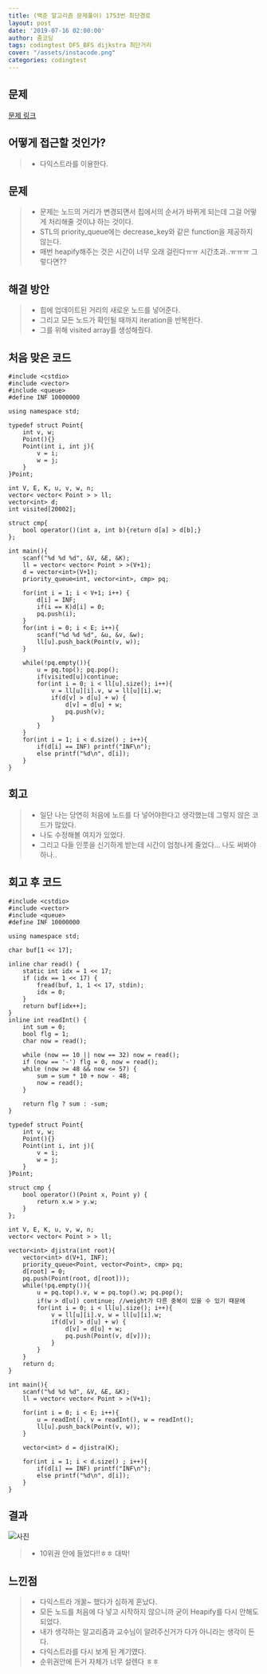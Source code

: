 ```yaml
---
title: (백준 알고리즘 문제풀이) 1753번 최단경로
layout: post
date: '2019-07-16 02:00:00'
author: 줌코딩
tags: codingtest DFS_BFS dijkstra 최단거리
cover: "/assets/instacode.png"
categories: codingtest
---
```


## 문제

[문제 링크](https://www.acmicpc.net/problem/2580)

## 어떻게 접근할 것인가?

>* 다익스트라를 이용한다.

## 문제

>* 문제는 노드의 거리가 변경되면서 힙에서의 순서가 바뀌게 되는데 그걸 어떻게 처리해줄 것이냐 하는 것이다.
>* STL의 priority_queue에는 decrease_key와 같은 function을 제공하지 않는다.
>* 매번 heapify해주는 것은 시간이 너무 오래 걸린다ㅠㅠ 시간초과..ㅠㅠㅠ 그렇다면??

## 해결 방안

>* 힙에 업데이트된 거리의 새로운 노드를 넣어준다.
>* 그리고 모든 노드가 확인될 때까지 iteration을 반복한다.
>* 그를 위해 visited array를 생성해줬다.

## 처음 맞은 코드

    #include <cstdio>
    #include <vector>
    #include <queue>
    #define INF 10000000

    using namespace std;

    typedef struct Point{
        int v, w;
        Point(){}
        Point(int i, int j){
            v = i;
            w = j;
        }
    }Point;

    int V, E, K, u, v, w, n;
    vector< vector< Point > > ll;
    vector<int> d;
    int visited[20002];

    struct cmp{
        bool operator()(int a, int b){return d[a] > d[b];}
    };

    int main(){
        scanf("%d %d %d", &V, &E, &K);
        ll = vector< vector< Point > >(V+1);
        d = vector<int>(V+1);
        priority_queue<int, vector<int>, cmp> pq;

        for(int i = 1; i < V+1; i++) {
            d[i] = INF;
            if(i == K)d[i] = 0;
            pq.push(i);
        }
        for(int i = 0; i < E; i++){
            scanf("%d %d %d", &u, &v, &w);
            ll[u].push_back(Point(v, w));
        }
        
        while(!pq.empty()){
            u = pq.top(); pq.pop();
            if(visited[u])continue;
            for(int i = 0; i < ll[u].size(); i++){
                v = ll[u][i].v, w = ll[u][i].w;
                if(d[v] > d[u] + w) {
                    d[v] = d[u] + w;
                    pq.push(v);
                }
            }
        }
        for(int i = 1; i < d.size() ; i++){
            if(d[i] == INF) printf("INF\n");
            else printf("%d\n", d[i]);
        }
    }

## 회고

>* 일단 나는 당연히 처음에 노드를 다 넣어야한다고 생각했는데 그렇지 않은 코드가 많았다.
>* 나도 수정해볼 여지가 있었다.
>* 그리고 다들 인풋을 신기하게 받는데 시간이 엄청나게 줄었다... 나도 써봐야하나..

## 회고 후 코드

    #include <cstdio>
    #include <vector>
    #include <queue>
    #define INF 10000000

    using namespace std;

    char buf[1 << 17];

    inline char read() {
        static int idx = 1 << 17;
        if (idx == 1 << 17) {
            fread(buf, 1, 1 << 17, stdin);
            idx = 0;
        }
        return buf[idx++];
    }
    inline int readInt() {
        int sum = 0;
        bool flg = 1;
        char now = read();

        while (now == 10 || now == 32) now = read();
        if (now == '-') flg = 0, now = read();
        while (now >= 48 && now <= 57) {
            sum = sum * 10 + now - 48;
            now = read();
        }

        return flg ? sum : -sum;
    }

    typedef struct Point{
        int v, w;
        Point(){}
        Point(int i, int j){
            v = i;
            w = j;
        }
    }Point;

    struct cmp {
        bool operator()(Point x, Point y) {
            return x.w > y.w;
        }
    };

    int V, E, K, u, v, w, n;
    vector< vector< Point > > ll;

    vector<int> djistra(int root){
        vector<int> d(V+1, INF);
        priority_queue<Point, vector<Point>, cmp> pq;
        d[root] = 0; 
        pq.push(Point(root, d[root]));
        while(!pq.empty()){
            u = pq.top().v, w = pq.top().w; pq.pop();
            if(w > d[u]) continue; //weight가 다른 중복이 있을 수 있기 때문에
            for(int i = 0; i < ll[u].size(); i++){
                v = ll[u][i].v, w = ll[u][i].w;
                if(d[v] > d[u] + w) {
                    d[v] = d[u] + w;
                    pq.push(Point(v, d[v]));
                }
            }
        }
        return d;
    }

    int main(){
        scanf("%d %d %d", &V, &E, &K);
        ll = vector< vector< Point > >(V+1);
        
        for(int i = 0; i < E; i++){
            u = readInt(), v = readInt(), w = readInt();
            ll[u].push_back(Point(v, w));
        }

        vector<int> d = djistra(K);
        
        for(int i = 1; i < d.size() ; i++){
            if(d[i] == INF) printf("INF\n");
            else printf("%d\n", d[i]);
        }
    }

## 결과

![사진](https://raw.githubusercontent.com/zoomKoding/zoomKoding.github.io/source/assets/_posts/1753-1.png)

>* 10위권 안에 들었다!!ㅎㅎ 대박!

## 느낀점

>* 다익스트라 개꿀~ 했다가 심하게 혼났다.
>* 모든 노드를 처음에 다 넣고 시작하지 않으니까 굳이 Heapify를 다시 안해도 되었다.
>* 내가 생각하는 알고리즘과 교수님이 알려주신거가 다가 아니라는 생각이 든다.
>* 다익스트라를 다시 보게 된 계기였다.
>* 순위권안에 든거 자체가 너무 설렌다 ㅎㅎ
